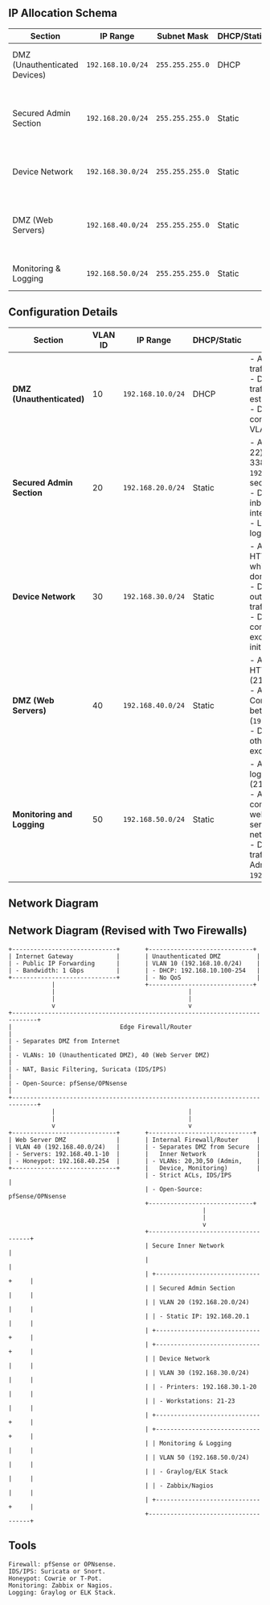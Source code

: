 
## IP Allocation Schema

| **Section**                  | **IP Range**         | **Subnet Mask**   | **DHCP/Static** | **Notes**                                                                 |
|------------------------------|----------------------|-------------------|-----------------|---------------------------------------------------------------------------|
| DMZ (Unauthenticated Devices)| `192.168.10.0/24`    | `255.255.255.0`   | DHCP            | Up to 254 devices. No QoS guarantees.                                     |
| Secured Admin Section        | `192.168.20.0/24`    | `255.255.255.0`   | Static          | Single IP (`192.168.20.1`) for admin access. No internet traffic allowed. |
| Device Network               | `192.168.30.0/24`    | `255.255.255.0`   | Static          | Up to 25 devices. VLAN-segregated.                                        |
| DMZ (Web Servers)            | `192.168.40.0/24`    | `255.255.255.0`   | Static          | Up to 10 servers initially. IDS/IPS and honeypot enabled.                |
| Monitoring & Logging         | `192.168.50.0/24`    | `255.255.255.0`   | Static          | A single server for sending logs.                                        |


## Configuration Details 

| **Section**                  | **VLAN ID** | **IP Range**         | **DHCP/Static** | **Firewall Rules**                                                                                                                                                                                                 | **Additional Notes**                                                                                   |
|------------------------------|-------------|----------------------|-----------------|-------------------------------------------------------------------------------------------------------------------------------------------------------------------------------------------------------------------|-------------------------------------------------------------------------------------------------------|
| **DMZ (Unauthenticated)**    | 10          | `192.168.10.0/24`    | DHCP            | - Allow: All outbound traffic to the internet. <br> - Deny: All inbound traffic except established sessions. <br> - Deny: Inter-VLAN communication to VLAN 30-40.                                                                | - DHCP Range: `192.168.10.100-192.168.10.254`. <br> - No QoS guarantees.                              |
| **Secured Admin Section**    | 20          | `192.168.20.0/24`    | Static          | - Allow: SSH (port 22) and RDP (port 3389) from `192.168.20.1` to other sections. <br> - Deny: All inbound/outbound internet traffic. <br> - Logging: Full traffic logging.                                         | - Admin Workstation: `192.168.20.1`. <br>                            |
| **Device Network**           | 30          | `192.168.30.0/24`    | Static          | - Allow: Outbound HTTPS (port 443) to whitelisted update domains. <br> - Deny: All other outbound internet traffic. <br> - Deny: Inter-VLAN communication except for admin-initiated SSH/RDP.                     | - Printers: `192.168.30.1-192.168.30.20`. <br> - Workstations: `192.168.30.21-192.168.30.23`.         |
| **DMZ (Web Servers)**        | 40          | `192.168.40.0/24`    | Static          | - Allow: HTTP (80), HTTPS (443), FTP (21). <br> - Allow: Communication between web servers (`192.168.40.0/24`). <br> - Deny: Traffic to other VLANs unless except Vlan 10.  | - Web Servers: `192.168.40.1-192.168.40.10`. <br> - Honeypot: `192.168.40.xxx`. <br> - Deploy Suricata for IDS/IPS. |
| **Monitoring and Logging**   | 50          | `192.168.50.0/24`    | Static          | - Allow: Custom logging (50), FTP (21). <br> - Allow: incoming communication from web servers/Admin/Device network. <br> - Deny: All Outgoing traffic except to Admin Workstation: `192.168.20.1`.  |  |

## Network Diagram

## Network Diagram (Revised with Two Firewalls)

```plaintext
+-----------------------------+       +-----------------------------+
| Internet Gateway            |       | Unauthenticated DMZ          |
| - Public IP Forwarding      |       | VLAN 10 (192.168.10.0/24)    |
| - Bandwidth: 1 Gbps         |       | - DHCP: 192.168.10.100-254   |
+-----------------------------+       | - No QoS                     |
            |                         +-----------------------------+
            |                                     |
            |                                     |
            v                                     v
+-----------------------------------------------------------------------------+
|                              Edge Firewall/Router                           |
| - Separates DMZ from Internet                                               |
| - VLANs: 10 (Unauthenticated DMZ), 40 (Web Server DMZ)                      |
| - NAT, Basic Filtering, Suricata (IDS/IPS)                                  |
| - Open-Source: pfSense/OPNsense                                             |
+-----------------------------------------------------------------------------+
            |                                     |
            |                                     |
            v                                     v
+-----------------------------+       +-----------------------------+
| Web Server DMZ              |       | Internal Firewall/Router     |
| VLAN 40 (192.168.40.0/24)   |       | - Separates DMZ from Secure  |
| - Servers: 192.168.40.1-10  |       |   Inner Network              |
| - Honeypot: 192.168.40.254  |       | - VLANs: 20,30,50 (Admin,    |
+-----------------------------+       |   Device, Monitoring)        |
                                      | - Strict ACLs, IDS/IPS        |
                                      | - Open-Source: pfSense/OPNsense
                                      +-----------------------------+
                                                      |
                                                      |
                                                      v
                                      +-------------------------------------+
                                      | Secure Inner Network                |
                                      |                                     |
                                      | +-----------------------------+     |
                                      | | Secured Admin Section       |     |
                                      | | VLAN 20 (192.168.20.0/24)   |     |
                                      | | - Static IP: 192.168.20.1   |     |
                                      | +-----------------------------+     |
                                      | +-----------------------------+     |
                                      | | Device Network              |     |
                                      | | VLAN 30 (192.168.30.0/24)   |     |
                                      | | - Printers: 192.168.30.1-20 |     |
                                      | | - Workstations: 21-23       |     |
                                      | +-----------------------------+     |
                                      | +-----------------------------+     |
                                      | | Monitoring & Logging        |     |
                                      | | VLAN 50 (192.168.50.0/24)   |     |
                                      | | - Graylog/ELK Stack          |     |
                                      | | - Zabbix/Nagios              |     |
                                      | +-----------------------------+     |
                                      +-------------------------------------+
```

## Tools
    Firewall: pfSense or OPNsense.
    IDS/IPS: Suricata or Snort.
    Honeypot: Cowrie or T-Pot.
    Monitoring: Zabbix or Nagios.
    Logging: Graylog or ELK Stack.
